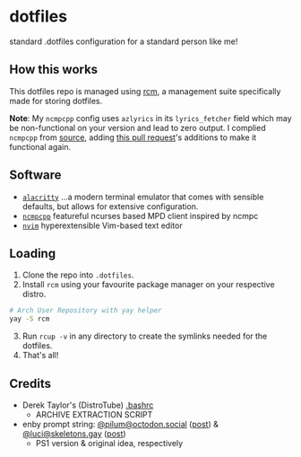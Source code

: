 # dotfiles
standard .dotfiles configuration for a standard person like me!

## How this works
This dotfiles repo is managed using [rcm](https://github.com/thoughtbot/rcm), a management suite specifically made for storing dotfiles.

**Note**: My `ncmpcpp` config uses `azlyrics` in its `lyrics_fetcher` field which may be non-functional on your version and lead to zero output. I complied `ncmpcpp` from [source](https://github.com/ncmpcpp/ncmpcpp), adding [this pull request](https://github.com/ncmpcpp/ncmpcpp/pull/544)'s additions to make it functional again.

## Software
- [`alacritty`](https://alacritty.org/) ...a modern terminal emulator that comes with sensible defaults, but allows for extensive configuration.
- [`ncmpcpp`](https://rybczak.net/ncmpcpp/) featureful ncurses based MPD client inspired by ncmpc
- [`nvim`](https://neovim.io/) hyperextensible Vim-based text editor

## Loading
1. Clone the repo into `.dotfiles`.
2. Install `rcm` using your favourite package manager on your respective distro.
```bash
# Arch User Repository with yay helper
yay -S rcm
```
3. Run `rcup -v` in any directory to create the symlinks needed for the dotfiles.
4. That's all!

## Credits
- Derek Taylor's (DistroTube) [.bashrc](https://gitlab.com/dwt1/dotfiles/-/blob/master/.bashrc)
  - ARCHIVE EXTRACTION SCRIPT
- enby prompt string: [@pilum@octodon.social](https://octodon.social/@pilum) ([post](https://octodon.social/@pilum/109364050993779997)) & [@luci@skeletons.gay](https://skeletons.gay/luci) ([post](https://skeletons.gay/notice/APhg3kERrrDlealSQy))
  - PS1 version & original idea, respectively
